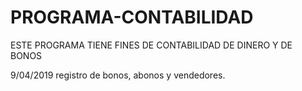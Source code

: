 # PROGRAMA-CONTABILIDAD
ESTE PROGRAMA TIENE FINES DE CONTABILIDAD DE DINERO Y DE BONOS

9/04/2019 
registro de bonos, abonos y vendedores.


